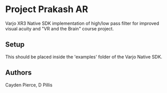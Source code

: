 # Project Prakash AR

Varjo XR3 Native SDK implementation of high/low pass filter for improved visual acuity and "VR and the Brain" course project.

## Setup

This should be placed inside the 'examples' folder of the Varjo Native SDK.

## Authors
Cayden Pierce, D Pillis
